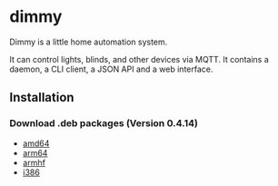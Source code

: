 # dimmy
Dimmy is a little home automation system.

It can control lights, blinds, and other devices via MQTT.
It contains a daemon, a CLI client, a JSON API and a web interface.


## Installation
### Download .deb packages (Version 0.4.14)

* [amd64](http://deb.flupps.net/pool/main/d/dimmy/dimmy_0.4.14_amd64.deb)
* [arm64](http://deb.flupps.net/pool/main/d/dimmy/dimmy_0.4.14_arm64.deb)
* [armhf](http://deb.flupps.net/pool/main/d/dimmy/dimmy_0.4.14_armhf.deb)
* [i386](http://deb.flupps.net/pool/main/d/dimmy/dimmy_0.4.14_i386.deb)


